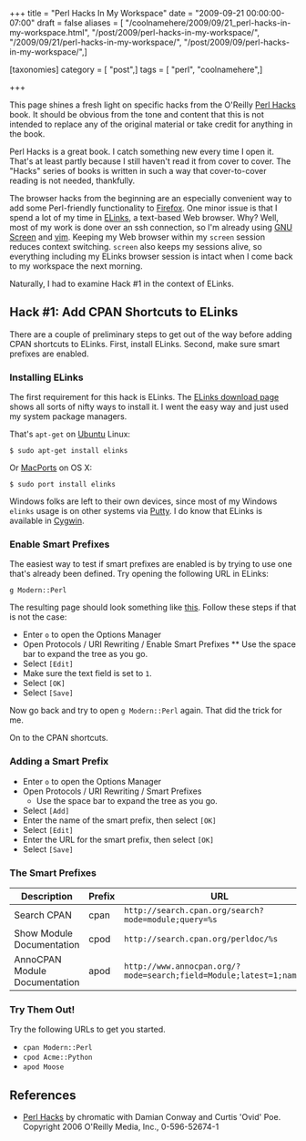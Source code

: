 +++
title = "Perl Hacks In My Workspace"
date = "2009-09-21 00:00:00-07:00"
draft = false
aliases = [ "/coolnamehere/2009/09/21_perl-hacks-in-my-workspace.html", "/post/2009/perl-hacks-in-my-workspace/", "/2009/09/21/perl-hacks-in-my-workspace/", "/post/2009/09/perl-hacks-in-my-workspace/",]

[taxonomies]
category = [ "post",]
tags = [ "perl", "coolnamehere",]

+++

This page shines a fresh light on specific hacks from the O'Reilly [Perl 
Hacks](http://oreilly.com/catalog/9780596526740/) book. It should be obvious
from the tone and content that this is not intended to replace any of the 
original material or take credit for anything in the book. 
<!--more-->

Perl Hacks is a great book. I catch something new every time I open it. That's 
at least partly because I still haven't read it from cover to cover. The "Hacks" 
series of books is written in such a way that cover-to-cover reading is not 
needed, thankfully.

[GNU Screen]: /post/2007/01/gnu-screen
[Vim]: /tags/vim/
[Firefox]: https://www.mozilla.org/en-US/firefox/new/

The browser hacks from the beginning are an especially convenient way 
to add some Perl-friendly functionality to [Firefox][].
One minor issue is that I spend a lot of my time in [ELinks](http://elinks.cz/), 
a text-based Web browser. Why? Well, most of my work is done over an ssh
connection, so I'm already using [GNU Screen][] and [vim][]. Keeping my Web
browser within my `screen` session reduces context switching. `screen` also
keeps my sessions alive, so everything including my ELinks browser session is
intact when I come back to my workspace the next morning.

Naturally, I had to examine Hack #1 in the context of ELinks.

## Hack #1: Add CPAN Shortcuts to ELinks

There are a couple of preliminary steps to get out of the way before adding
CPAN shortcuts to ELinks. First, install ELinks. Second, make sure smart
prefixes are enabled.

### Installing ELinks

The first requirement for this hack is ELinks. The [ELinks
download page](http://elinks.cz/download.html) shows all sorts of nifty ways to
install it. I went the easy way and just used my system package managers.

That's `apt-get` on [Ubuntu](http://www.ubuntu.com) Linux:

    $ sudo apt-get install elinks

Or [MacPorts](http://www.macports.org/) on OS X:

    $ sudo port install elinks

[Cygwin]: /post/2004/07/cygwin

Windows folks are left to their own devices, since most of my Windows `elinks` 
usage is on other systems via [Putty](http://www.chiark.greenend.org.uk/~sgtatham/putty/).
I do know that ELinks is available in [Cygwin][].

### Enable Smart Prefixes

The easiest way to test if smart prefixes are enabled is by trying to use
one that's already been defined. Try opening the following URL in ELinks:

    g Modern::Perl

The resulting page should look something like [this](http://www.google.com/search?q=Modern%3a%3aPerl&btnG=Google+Search).
Follow these steps if that is not the case:

* Enter `o` to open the Options Manager
* Open Protocols / URI Rewriting / Enable Smart Prefixes
** Use the space bar to expand the tree as you go.
* Select `[Edit]`
* Make sure the text field is set to `1`.
* Select `[OK]`
* Select `[Save]`

Now go back and try to open `g Modern::Perl` again. That did the trick for me.

On to the CPAN shortcuts.

### Adding a Smart Prefix

* Enter `o` to open the Options Manager
* Open Protocols / URI Rewriting / Smart Prefixes
  * Use the space bar to expand the tree as you go.
* Select `[Add]`
* Enter the name of the smart prefix, then select `[OK]`
* Select `[Edit]`
* Enter the URL for the smart prefix, then select `[OK]`
* Select `[Save]`

### The Smart Prefixes

Description                   | Prefix | URL 
------------------------------|--------|-------------------------------------------------------------------
Search CPAN                   | cpan   | `http://search.cpan.org/search?mode=module;query=%s`
Show Module Documentation     | cpod   | `http://search.cpan.org/perldoc/%s`
AnnoCPAN Module Documentation | apod   | `http://www.annocpan.org/?mode=search;field=Module;latest=1;name=%s`

### Try Them Out!

Try the following URLs to get you started.

* `cpan Modern::Perl`
* `cpod Acme::Python`
* `apod Moose`

## References

* [Perl Hacks](http://oreilly.com/catalog/9780596526740/) by chromatic with 
  Damian Conway and Curtis 'Ovid' Poe. Copyright 2006 O'Reilly Media, Inc., 0-596-52674-1